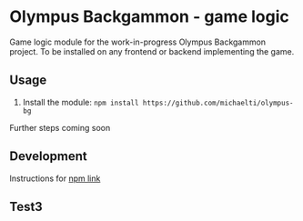 # Olympus Backgammon - game logic

Game logic module for the work-in-progress Olympus Backgammon project. To be installed on any frontend or backend implementing the game.

## Usage

1. Install the module: `npm install https://github.com/michaelti/olympus-bg`

Further steps coming soon

## Development

Instructions for [npm link](https://docs.npmjs.com/cli/v6/commands/npm-link)

## Test3
